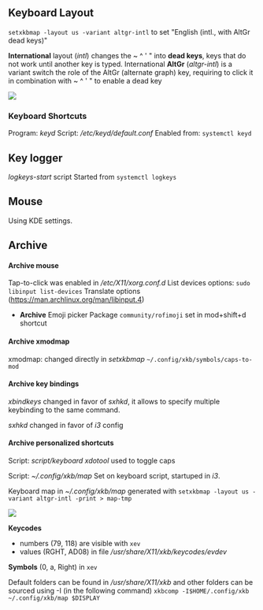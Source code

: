 ## Keyboard Layout
`setxkbmap -layout us -variant altgr-intl` to set "English (intl., with AltGr dead keys)"

**International** layout (*intl*) changes the ~ ^ ' " into **dead keys**, keys that do not work until another key is typed.
International **AltGr** (*altgr-intl*) is a variant switch the role of the AltGr (alternate graph) key, requiring to click it in combination with ~ ^ ' " to enable a dead key

![](https://i.imgur.com/AJrhUuL.png)
### Keyboard Shortcuts
Program: *keyd*
Script: */etc/keyd/default.conf*
Enabled from: `systemctl keyd`
## Key logger
*logkeys-start* script
Started from `systemctl logkeys`
## Mouse
Using KDE settings.
## Archive
#### Archive mouse
Tap-to-click was enabled in */etc/X11/xorg.conf.d*
List devices options: `sudo libinput list-devices`
Translate options (https://man.archlinux.org/man/libinput.4)

- **Archive** Emoji picker
    Package `community/rofimoji` set in mod+shift+d shortcut

#### Archive xmodmap
xmodmap: changed directly in *setxkbmap*
`~/.config/xkb/symbols/caps-to-mod`

#### Archive key bindings
*xbindkeys* changed in favor of *sxhkd*, it allows to specify multiple keybinding to the same command.

*sxhkd* changed in favor of *i3* config

#### Archive personalized shortcuts
Script: *script/keyboard*
*xdotool* used to toggle caps

Script: *~/.config/xkb/map*
Set on keyboard script, startuped in *i3*.

Keyboard map in *~/.config/xkb/map* generated with
`setxkbmap -layout us -variant altgr-intl -print > map-tmp`

![](https://i.imgur.com/nljZu08.png)

**Keycodes**
- numbers (79, 118) are visible with `xev`
- values (RGHT, AD08) in file */usr/share/X11/xkb/keycodes/evdev*

**Symbols** (0, a, Right) in `xev`

Default folders can be found in */usr/share/X11/xkb* and other folders can be sourced using -I (in the following command)
`xkbcomp -I$HOME/.config/xkb ~/.config/xkb/map $DISPLAY`
